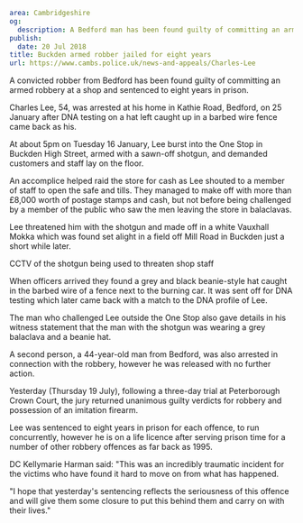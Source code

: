 ```yaml
area: Cambridgeshire
og:
  description: A Bedford man has been found guilty of committing an armed robbery at a shop and sentenced to eight years in prison.
publish:
  date: 20 Jul 2018
title: Buckden armed robber jailed for eight years
url: https://www.cambs.police.uk/news-and-appeals/Charles-Lee
```

A convicted robber from Bedford has been found guilty of committing an armed robbery at a shop and sentenced to eight years in prison.

Charles Lee, 54, was arrested at his home in Kathie Road, Bedford, on 25 January after DNA testing on a hat left caught up in a barbed wire fence came back as his.

At about 5pm on Tuesday 16 January, Lee burst into the One Stop in Buckden High Street, armed with a sawn-off shotgun, and demanded customers and staff lay on the floor.

An accomplice helped raid the store for cash as Lee shouted to a member of staff to open the safe and tills. They managed to make off with more than £8,000 worth of postage stamps and cash, but not before being challenged by a member of the public who saw the men leaving the store in balaclavas.

Lee threatened him with the shotgun and made off in a white Vauxhall Mokka which was found set alight in a field off Mill Road in Buckden just a short while later.

CCTV of the shotgun being used to threaten shop staff

When officers arrived they found a grey and black beanie-style hat caught in the barbed wire of a fence next to the burning car. It was sent off for DNA testing which later came back with a match to the DNA profile of Lee.

The man who challenged Lee outside the One Stop also gave details in his witness statement that the man with the shotgun was wearing a grey balaclava and a beanie hat.

A second person, a 44-year-old man from Bedford, was also arrested in connection with the robbery, however he was released with no further action.

Yesterday (Thursday 19 July), following a three-day trial at Peterborough Crown Court, the jury returned unanimous guilty verdicts for robbery and possession of an imitation firearm.

Lee was sentenced to eight years in prison for each offence, to run concurrently, however he is on a life licence after serving prison time for a number of other robbery offences as far back as 1995.

DC Kellymarie Harman said: "This was an incredibly traumatic incident for the victims who have found it hard to move on from what has happened.

"I hope that yesterday's sentencing reflects the seriousness of this offence and will give them some closure to put this behind them and carry on with their lives."

